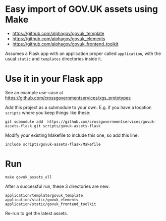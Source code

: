 # Easy import of GOV.UK assets using Make

- https://github.com/alphagov/govuk_template
- https://github.com/alphagov/govuk_elements
- https://github.com/alphagov/govuk_frontend_toolkit

Assumes a Flask app with an application proper called ```application```, with the usual ```static``` and ```templates``` directories inside it.

# Use it in your Flask app

See an example use-case at https://github.com/crossgovernmentservices/xgs_prototypes

Add this project as a submodule to your own. E.g. if you have a location ```scripts``` where you keep things like these:

    git submodule add  https://github.com/crossgovernmentservices/govuk-assets-flask.git scripts/govuk-assets-flask

Modify your existing Makefile to include this one, so add this line:

    include scripts/govuk-assets-flask/Makefile

# Run

    make govuk_assets_all


After a successful run, these 3 directories are new:

    application/template/govuk_template
    application/static/govuk_elements
    application/static/govuk_frontend_toolkit

Re-run to get the latest assets.
